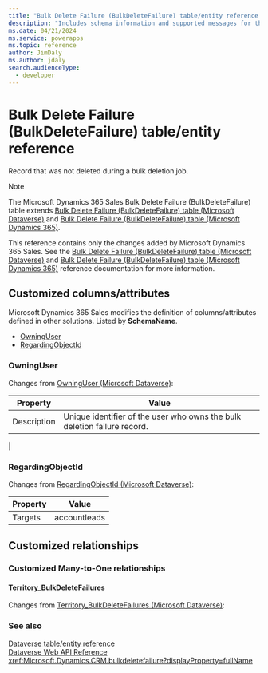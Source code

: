 ```yaml
---
title: "Bulk Delete Failure (BulkDeleteFailure) table/entity reference (Microsoft Dynamics 365 Sales) | Microsoft Docs"
description: "Includes schema information and supported messages for the Bulk Delete Failure (BulkDeleteFailure) table/entity with Microsoft Dynamics 365 Sales."
ms.date: 04/21/2024
ms.service: powerapps
ms.topic: reference
author: JimDaly
ms.author: jdaly
search.audienceType: 
  - developer
---
```


# Bulk Delete Failure (BulkDeleteFailure) table/entity reference

Record that was not deleted during a bulk deletion job.

> [!NOTE]
> The Microsoft Dynamics 365 Sales Bulk Delete Failure (BulkDeleteFailure) table extends [Bulk Delete Failure (BulkDeleteFailure) table (Microsoft Dataverse)](/power-apps/developer/data-platform/reference/entities/bulkdeletefailure) and [Bulk Delete Failure (BulkDeleteFailure) table (Microsoft Dynamics 365)](/dynamics365/developer/reference/dataverse/entities/bulkdeletefailure).
>
> This reference contains only the changes added by Microsoft Dynamics 365 Sales.
> See the [Bulk Delete Failure (BulkDeleteFailure) table (Microsoft Dataverse)](/power-apps/developer/data-platform/reference/entities/bulkdeletefailure) and [Bulk Delete Failure (BulkDeleteFailure) table (Microsoft Dynamics 365)](/dynamics365/developer/reference/dataverse/entities/bulkdeletefailure) reference documentation for more information.



## Customized columns/attributes

Microsoft Dynamics 365 Sales
modifies the definition of columns/attributes defined in other solutions. Listed by **SchemaName**.

- [OwningUser](#BKMK_OwningUser)
- [RegardingObjectId](#BKMK_RegardingObjectId)

### <a name="BKMK_OwningUser"></a> OwningUser

Changes from [OwningUser (Microsoft Dataverse)](/power-apps/developer/data-platform/reference/entities/bulkdeletefailure#BKMK_OwningUser):

|Property|Value|
|---|---|
|Description|Unique identifier of the user who owns the bulk deletion failure record.
|


### <a name="BKMK_RegardingObjectId"></a> RegardingObjectId

Changes from [RegardingObjectId (Microsoft Dataverse)](/power-apps/developer/data-platform/reference/entities/bulkdeletefailure#BKMK_RegardingObjectId):

|Property|Value|
|---|---|
|Targets|accountleads|


## Customized relationships

### Customized Many-to-One relationships

#### <a name="BKMK_Territory_BulkDeleteFailures"></a> Territory_BulkDeleteFailures

Changes from [Territory_BulkDeleteFailures (Microsoft Dataverse)](/power-apps/developer/data-platform/reference/entities/bulkdeletefailure#BKMK_Territory_BulkDeleteFailures):



### See also

[Dataverse table/entity reference](../about-entity-reference.md)  
[Dataverse Web API Reference](/power-apps/developer/data-platform/webapi/reference/about)   
<xref:Microsoft.Dynamics.CRM.bulkdeletefailure?displayProperty=fullName>
